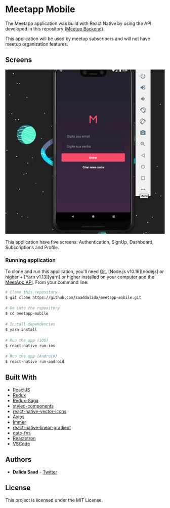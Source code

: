 # Meetapp Mobile

The Meetapp application was build with React Native by using the API developed in this repository (<a href="https://github.com/saaddalida/meetapp-backend" target="_blank" rel="noopener noreferrer">Meetup Backend</a>).

This application will be used by meetup subscribers and will not have meetup organization features.

## Screens

![Meetapp](demo.gif)

This application have five screens: Authentication, SignUp, Dashboard, Subscriptions and Profile.

### Running application

To clone and run this application, you'll need [Git](https://git-scm.com), [Node.js v10.16][nodejs] or higher + [Yarn v1.13][yarn] or higher installed on your computer and the [MeetApp API](https://github.com/saaddalida/meetapp-backend). From your command line:

```bash
# Clone this repository
$ git clone https://github.com/saaddalida/meetapp-mobile.git

# Go into the repository
$ cd meetapp-mobile

# Install dependencies
$ yarn install

# Run the app (iOS)
$ react-native run-ios

# Run the app (Android)
$ react-native run-android
```

## Built With

- [ReactJS](https://reactjs.org/)
- [Redux](https://redux.js.org/)
- [Redux-Saga](https://github.com/redux-saga/redux-saga)
- [styled-components](https://www.styled-components.com/)
- [react-native-vector-icons](https://github.com/oblador/react-native-vector-icons)
- [Axios](https://github.com/axios/axios)
- [Immer](https://github.com/immerjs/immer)
- [react-native-linear-gradient](https://github.com/react-native-community/react-native-linear-gradient)
- [date-fns](https://date-fns.org/)
- [Reactotron](https://infinite.red/reactotron)
- [VSCode](https://code.visualstudio.com/)

## Authors

- **Dalida Saad** - [Twitter](https://twitter.com/dalida_saad)

## License

This project is licensed under the MIT License.
